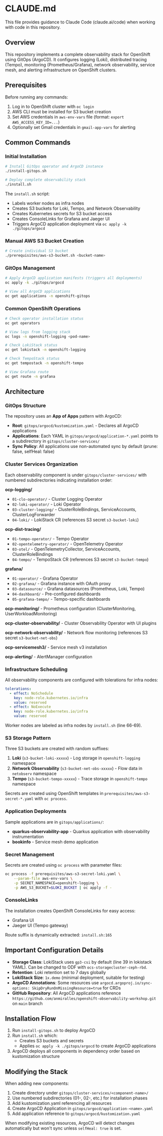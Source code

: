 # CLAUDE.md

This file provides guidance to Claude Code (claude.ai/code) when working with code in this repository.

## Overview

This repository implements a complete observability stack for OpenShift using GitOps (ArgoCD). It configures logging (Loki), distributed tracing (Tempo), monitoring (Prometheus/Grafana), network observability, service mesh, and alerting infrastructure on OpenShift clusters.

## Prerequisites

Before running any commands:
1. Log in to OpenShift cluster with `oc login`
2. AWS CLI must be installed for S3 bucket creation
3. Set AWS credentials in `aws-env-vars` file (format: `export AWS_ACCESS_KEY_ID=...`)
4. Optionally set Gmail credentials in `gmail-app-vars` for alerting

## Common Commands

### Initial Installation

```bash
# Install GitOps operator and ArgoCD instance
./install-gitops.sh

# Deploy complete observability stack
./install.sh
```

The `install.sh` script:
- Labels worker nodes as infra nodes
- Creates S3 buckets for Loki, Tempo, and Network Observability
- Creates Kubernetes secrets for S3 bucket access
- Creates ConsoleLinks for Grafana and Jaeger UI
- Triggers ArgoCD application deployment via `oc apply -k ./gitops/argocd`

### Manual AWS S3 Bucket Creation

```bash
# Create individual S3 bucket
./prerequisites/aws-s3-bucket.sh <bucket-name>
```

### GitOps Management

```bash
# Apply ArgoCD application manifests (triggers all deployments)
oc apply -k ./gitops/argocd

# View all ArgoCD applications
oc get applications -n openshift-gitops
```

### Common OpenShift Operations

```bash
# Check operator installation status
oc get operators

# View logs from logging stack
oc logs -n openshift-logging <pod-name>

# Check LokiStack status
oc get lokistack -n openshift-logging

# Check TempoStack status
oc get tempostack -n openshift-tempo

# View Grafana route
oc get route -n grafana
```

## Architecture

### GitOps Structure

The repository uses an **App of Apps** pattern with ArgoCD:

- **Root**: `gitops/argocd/kustomization.yaml` - Declares all ArgoCD applications
- **Applications**: Each YAML in `gitops/argocd/application-*.yaml` points to a subdirectory in `gitops/cluster-services/`
- **Sync Policy**: All applications use non-automated sync by default (prune: false, selfHeal: false)

### Cluster Services Organization

Each observability component is under `gitops/cluster-services/` with numbered subdirectories indicating installation order:

**ocp-logging/**
- `01-clo-operator/` - Cluster Logging Operator
- `02-loki-operator/` - Loki Operator
- `03-cluster-logging/` - ClusterRoleBindings, ServiceAccounts, ClusterLogForwarder
- `04-loki/` - LokiStack CR (references S3 secret `s3-bucket-loki`)

**ocp-dist-tracing/**
- `01-tempo-operator/` - Tempo Operator
- `02-opentelemetry-operator/` - OpenTelemetry Operator
- `03-otel/` - OpenTelemetryCollector, ServiceAccounts, ClusterRoleBindings
- `04-tempo/` - TempoStack CR (references S3 secret `s3-bucket-tempo`)

**grafana/**
- `01-operator/` - Grafana Operator
- `02-grafana/` - Grafana instance with OAuth proxy
- `03-datasource/` - Grafana datasources (Prometheus, Loki, Tempo)
- `04-dashboard/` - Pre-configured dashboards
- `05-grafana-tempo/` - Tempo-specific dashboards

**ocp-monitoring/** - Prometheus configuration (ClusterMonitoring, UserWorkloadMonitoring)

**ocp-cluster-observability/** - Cluster Observability Operator with UI plugins

**ocp-network-observability/** - Network flow monitoring (references S3 secret `s3-bucket-net-obs`)

**ocp-servicemesh3/** - Service mesh v3 installation

**ocp-alerting/** - AlertManager configuration

### Infrastructure Scheduling

All observability components are configured with tolerations for infra nodes:
```yaml
tolerations:
  - effect: NoSchedule
    key: node-role.kubernetes.io/infra
    value: reserved
  - effect: NoExecute
    key: node-role.kubernetes.io/infra
    value: reserved
```

Worker nodes are labeled as infra nodes by `install.sh` (line 66-69).

### S3 Storage Pattern

Three S3 buckets are created with random suffixes:
1. **Loki** (`s3-bucket-loki-xxxxx`) - Log storage in `openshift-logging` namespace
2. **Network Observability** (`s3-bucket-net-obs-xxxxx`) - Flow data in `netobserv` namespace
3. **Tempo** (`s3-bucket-tempo-xxxxx`) - Trace storage in `openshift-tempo` namespace

Secrets are created using OpenShift templates in `prerequisites/aws-s3-secret-*.yaml` with `oc process`.

### Application Deployments

Sample applications are in `gitops/applications/`:
- **quarkus-observability-app** - Quarkus application with observability instrumentation
- **bookinfo** - Service mesh demo application

### Secret Management

Secrets are created using `oc process` with parameter files:
```bash
oc process -f prerequisites/aws-s3-secret-loki.yaml \
    --param-file aws-env-vars \
    -p SECRET_NAMESPACE=openshift-logging \
    -p AWS_S3_BUCKET=$LOKI_BUCKET | oc apply -f -
```

### ConsoleLinks

The installation creates OpenShift ConsoleLinks for easy access:
- Grafana UI
- Jaeger UI (Tempo gateway)

Route suffix is dynamically extracted: `install.sh:165`

## Important Configuration Details

- **Storage Class**: LokiStack uses `gp3-csi` by default (line 39 in lokistack YAML). Can be changed to ODF with `ocs-storagecluster-ceph-rbd`.
- **Retention**: Loki retention set to 7 days globally
- **LokiStack Size**: `1x.demo` (minimal deployment, suitable for testing)
- **ArgoCD Annotations**: Some resources use `argocd.argoproj.io/sync-options: SkipDryRunOnMissingResource=true` for CRDs
- **GitHub Repository**: All ArgoCD applications reference `https://github.com/anmiralles/openshift-observability-workshop.git` on `main` branch

## Installation Flow

1. Run `install-gitops.sh` to deploy ArgoCD
2. Run `install.sh` which:
   - Creates S3 buckets and secrets
   - Applies `oc apply -k ./gitops/argocd` to create ArgoCD applications
3. ArgoCD deploys all components in dependency order based on kustomization structure

## Modifying the Stack

When adding new components:
1. Create directory under `gitops/cluster-services/<component-name>/`
2. Use numbered subdirectories (01-, 02-, etc.) for installation phases
3. Add kustomization.yaml referencing all resources
4. Create ArgoCD Application in `gitops/argocd/application-<name>.yaml`
5. Add application reference to `gitops/argocd/kustomization.yaml`

When modifying existing resources, ArgoCD will detect changes automatically but won't sync unless `selfHeal: true` is set.